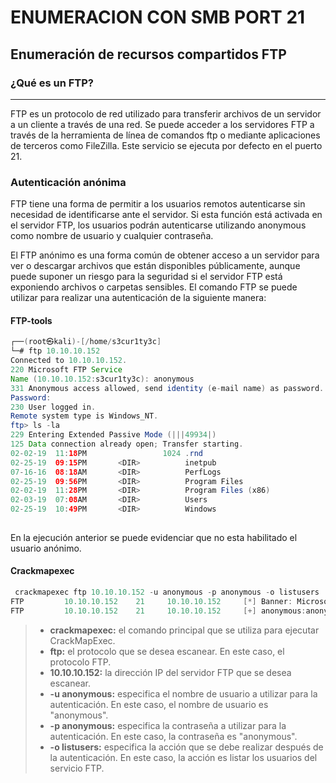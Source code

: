 # ENUMERACION CON SMB PORT 21
## Enumeración de recursos compartidos FTP

### ¿Qué es un FTP?
---
FTP es un protocolo de red utilizado para transferir archivos de un servidor a un cliente a través de una red. Se puede acceder a los servidores FTP a través de la herramienta de línea de comandos ftp o mediante aplicaciones de terceros como FileZilla. Este servicio se ejecuta por defecto en el puerto 21.

### Autenticación anónima

FTP tiene una forma de permitir a los usuarios remotos autenticarse sin necesidad de identificarse ante el servidor. Si esta función está activada en el servidor FTP, los usuarios podrán autenticarse utilizando anonymous como nombre de usuario y cualquier contraseña.

El FTP anónimo es una forma común de obtener acceso a un servidor para ver o descargar archivos que están disponibles públicamente, aunque puede suponer un riesgo para la seguridad si el servidor FTP está exponiendo archivos o carpetas sensibles. El comando FTP se puede utilizar para realizar una autenticación de la siguiente manera:

#### FTP-tools

```java
┌──(root㉿kali)-[/home/s3cur1ty3c]
└─# ftp 10.10.10.152     
Connected to 10.10.10.152.
220 Microsoft FTP Service
Name (10.10.10.152:s3cur1ty3c): anonymous
331 Anonymous access allowed, send identity (e-mail name) as password.
Password: 
230 User logged in.
Remote system type is Windows_NT.
ftp> ls -la
229 Entering Extended Passive Mode (|||49934|)
125 Data connection already open; Transfer starting.
02-02-19  11:18PM                 1024 .rnd
02-25-19  09:15PM       <DIR>          inetpub
07-16-16  08:18AM       <DIR>          PerfLogs
02-25-19  09:56PM       <DIR>          Program Files
02-02-19  11:28PM       <DIR>          Program Files (x86)
02-03-19  07:08AM       <DIR>          Users
02-25-19  10:49PM       <DIR>          Windows
                                                                                                                   
```
En la ejecución anterior se puede evidenciar que no esta habilitado el usuario anónimo.

#### Crackmapexec

```java
 crackmapexec ftp 10.10.10.152 -u anonymous -p anonymous -o listusers 
FTP         10.10.10.152    21     10.10.10.152     [*] Banner: Microsoft FTP Service
FTP         10.10.10.152    21     10.10.10.152     [+] anonymous:anonymous
```

> - **crackmapexec:** el comando principal que se utiliza para ejecutar CrackMapExec.
> - **ftp:** el protocolo que se desea escanear. En este caso, el protocolo FTP.
> - **10.10.10.152:** la dirección IP del servidor FTP que se desea escanear.
> - **-u anonymous:** especifica el nombre de usuario a utilizar para la autenticación. En este caso, el nombre de usuario es "anonymous".
> - **-p anonymous:** especifica la contraseña a utilizar para la autenticación. En este caso, la contraseña es "anonymous".
> - **-o listusers:** especifica la acción que se debe realizar después de la autenticación. En este caso, la acción es listar los usuarios del servicio FTP.
